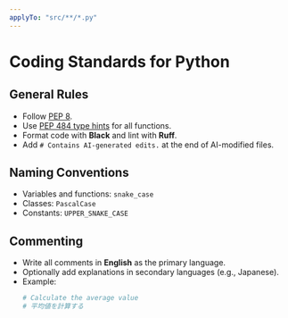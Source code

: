 ```yaml
---
applyTo: "src/**/*.py"
---
```


# Coding Standards for Python

## General Rules
- Follow [PEP 8](https://peps.python.org/pep-0008/).
- Use [PEP 484 type hints](https://peps.python.org/pep-0484/) for all functions.
- Format code with **Black** and lint with **Ruff**.
- Add `# Contains AI-generated edits.` at the end of AI-modified files.

## Naming Conventions
- Variables and functions: `snake_case`
- Classes: `PascalCase`
- Constants: `UPPER_SNAKE_CASE`

## Commenting
- Write all comments in **English** as the primary language.
- Optionally add explanations in secondary languages (e.g., Japanese).
- Example:
  ```python
  # Calculate the average value
  # 平均値を計算する
